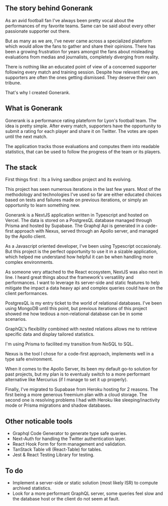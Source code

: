 ## The story behind Gonerank

As an avid football fan I've always been pretty vocal about the performances of my favorite teams. Same can be said about every other passionate supporter out there.

But as many as we are, I've never came across a specialized plateform which would allow the fans to gather and share their opinions. There has been a growing frustration for years amongst the fans about misleading evaluations from medias and journalists, completely diverging from reality.

There is nothing like an educated point of view of a concerned supporter following every match and training session. Despite how relevant they are, supporters are often the ones getting dismissed. They deserve their own tribune.

That's why I created Gonerank.

## What is Gonerank

Gonerank is a performance rating plateform for Lyon's football team. The idea is pretty simple. After every match, supporters have the opportunity to submit a rating for each player and share it on Twitter. The votes are open until the next match.

The application tracks those evaluations and computes them into readable statistics, that can be used to follow the progress of the team or its players.

## The stack

First things first : Its a living sandbox project and its evolving.

This project has seen numerous iterations in the last few years. Most of the methodology and technologies I've used so far are either educated choices based on tests and failures made on previous iterations, or simply an opportunity to learn something new.

Gonerank is a NextJS application written in Typescript and hosted on Vercel. The data is stored on a PostgresQL database managed through Prisma and hosted by Supabase. The Graphql Api is generated in a code-first approach with Nexus, served through an Apollo server, and managed by the Apollo client.

As a Javascript oriented developer, I've been using Typescript occasionaly. But this project is the perfect opportunity to use it in a sizable application, which helped me understand how helpful it can be when handling more complex environments.

As someone very attached to the React ecosystem, NextJS was also next in line. I heard great things about the framework's versatility and performances. I want to leverage its server-side and static features to help mitigate the impact a data heavy api and complex queries could have on the client performances.

PostgresQL is my entry ticket to the world of relational databases. I've been using MongoDB until this point, but previous iterations of this project showed me how tedious a non-relational database can be in some scenarios.

GraphQL's flexibility combined with nested relations allows me to retrieve specific data and display tailored statistics.

I'm using Prisma to facilited my transition from NoSQL to SQL.

Nexus is the tool I chose for a code-first approach, implements well in a type safe environment.

When it comes to the Apollo Server, its been my default go-to solution for past projects, but my plan is to eventualy switch to a more performant alternative like Mercurius (if I manage to set it up properly).

Finally, I've migrated to Supabase from Heroku hosting for 2 reasons. The first being a more generous freemium plan with a cloud storage. The second one is resolving problems I had with Heroku like sleeping/inactivity mode or Prisma migrations and shadow databases.

## Other noticable tools

- Graphql Code Generator to generate type safe queries.
- Next-Auth for handling the Twitter authentication layer.
- React Hook Form for form management and validation.
- TanStack Table v8 (React-Table) for tables.
- Jest & React Testing Library for testing.

## To do

- Implement a server-side or static solution (most likely ISR) to compute archived statistics.
- Look for a more performant GraphQL server, some queries feel slow and the database host or the client do not seem at fault.
